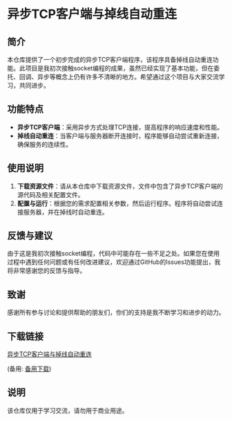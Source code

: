# 异步TCP客户端与掉线自动重连

## 简介
本仓库提供了一个初步完成的异步TCP客户端程序，该程序具备掉线自动重连功能。此项目是我初次接触socket编程的成果，虽然已经实现了基本功能，但在委托、回调、异步等概念上仍有许多不清晰的地方。希望通过这个项目与大家交流学习，共同进步。

## 功能特点
- **异步TCP客户端**：采用异步方式处理TCP连接，提高程序的响应速度和性能。
- **掉线自动重连**：当客户端与服务器断开连接时，程序能够自动尝试重新连接，确保服务的连续性。

## 使用说明
1. **下载资源文件**：请从本仓库中下载资源文件，文件中包含了异步TCP客户端的源代码及相关配置文件。
2. **配置与运行**：根据您的需求配置相关参数，然后运行程序。程序将自动尝试连接服务器，并在掉线时自动重连。

## 反馈与建议
由于这是我初次接触socket编程，代码中可能存在一些不足之处。如果您在使用过程中遇到任何问题或有任何改进建议，欢迎通过GitHub的Issues功能提出，我将非常感谢您的反馈与指导。

## 致谢
感谢所有参与讨论和提供帮助的朋友们，你们的支持是我不断学习和进步的动力。

## 下载链接
[异步TCP客户端与掉线自动重连](https://pan.quark.cn/s/43e304c6ecd6) 

(备用: [备用下载](https://pan.baidu.com/s/1Gy1t63p8q8lxlc6taZgdaQ?pwd=1234))

## 说明

该仓库仅用于学习交流，请勿用于商业用途。
